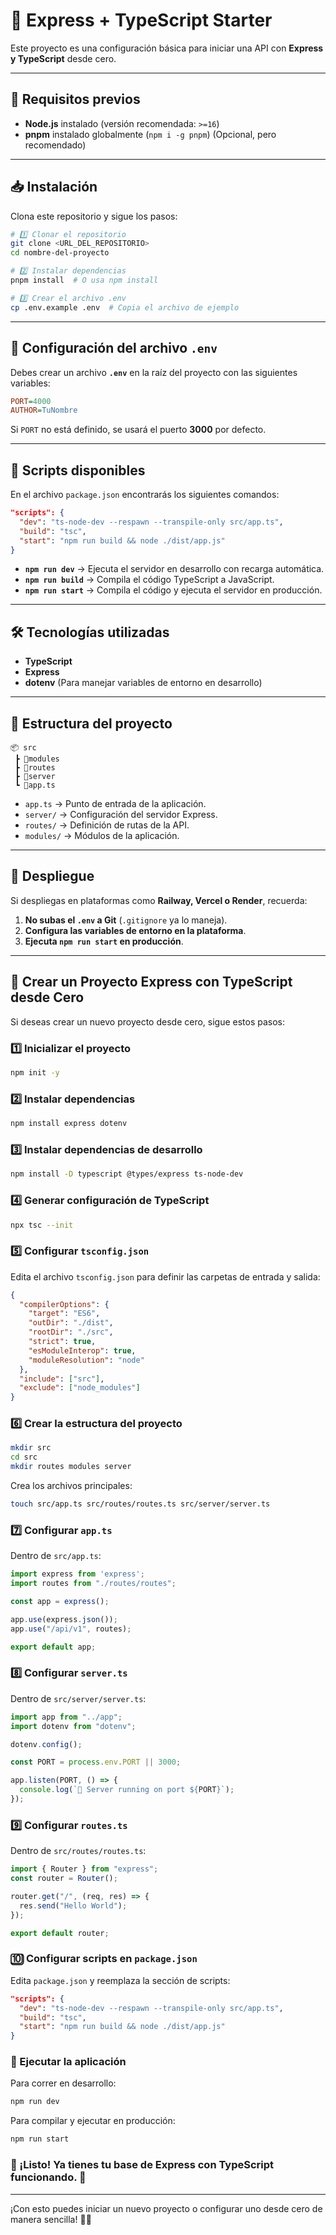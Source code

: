 # 🚀 Express + TypeScript Starter

Este proyecto es una configuración básica para iniciar una API con **Express y TypeScript** desde cero.

---

## 📌 Requisitos previos

- **Node.js** instalado (versión recomendada: `>=16`)
- **pnpm** instalado globalmente (`npm i -g pnpm`) (Opcional, pero recomendado)

---

## 📥 Instalación

Clona este repositorio y sigue los pasos:

```sh
# 1️⃣ Clonar el repositorio
git clone <URL_DEL_REPOSITORIO>
cd nombre-del-proyecto

# 2️⃣ Instalar dependencias
pnpm install  # O usa npm install

# 3️⃣ Crear el archivo .env
cp .env.example .env  # Copia el archivo de ejemplo
```

---

## 🔧 Configuración del archivo `.env`

Debes crear un archivo **`.env`** en la raíz del proyecto con las siguientes variables:

```ini
PORT=4000
AUTHOR=TuNombre
```

Si `PORT` no está definido, se usará el puerto **3000** por defecto.

---

## 🚀 Scripts disponibles

En el archivo `package.json` encontrarás los siguientes comandos:

```json
"scripts": {
  "dev": "ts-node-dev --respawn --transpile-only src/app.ts",
  "build": "tsc",
  "start": "npm run build && node ./dist/app.js"
}
```

- **`npm run dev`** → Ejecuta el servidor en desarrollo con recarga automática.
- **`npm run build`** → Compila el código TypeScript a JavaScript.
- **`npm run start`** → Compila el código y ejecuta el servidor en producción.

---

## 🛠 Tecnologías utilizadas

- **TypeScript**
- **Express**
- **dotenv** (Para manejar variables de entorno en desarrollo)

---

## 📌 Estructura del proyecto

```
📦 src
 ┣ 📂modules
 ┣ 📂routes
 ┣ 📂server
 ┗ 📜app.ts
```

- `app.ts` → Punto de entrada de la aplicación.
- `server/` → Configuración del servidor Express.
- `routes/` → Definición de rutas de la API.
- `modules/` → Módulos de la aplicación.

---

## 🚀 Despliegue

Si despliegas en plataformas como **Railway, Vercel o Render**, recuerda:

1. **No subas el `.env` a Git** (`.gitignore` ya lo maneja).
2. **Configura las variables de entorno en la plataforma**.
3. **Ejecuta `npm run start` en producción**.

---

## 🚀 Crear un Proyecto Express con TypeScript desde Cero

Si deseas crear un nuevo proyecto desde cero, sigue estos pasos:

### 1️⃣ Inicializar el proyecto
```sh
npm init -y
```

### 2️⃣ Instalar dependencias
```sh
npm install express dotenv
```

### 3️⃣ Instalar dependencias de desarrollo
```sh
npm install -D typescript @types/express ts-node-dev
```

### 4️⃣ Generar configuración de TypeScript
```sh
npx tsc --init
```

### 5️⃣ Configurar `tsconfig.json`
Edita el archivo `tsconfig.json` para definir las carpetas de entrada y salida:

```json
{
  "compilerOptions": {
    "target": "ES6",
    "outDir": "./dist",
    "rootDir": "./src",
    "strict": true,
    "esModuleInterop": true,
    "moduleResolution": "node"
  },
  "include": ["src"],
  "exclude": ["node_modules"]
}
```

### 6️⃣ Crear la estructura del proyecto
```sh
mkdir src
cd src
mkdir routes modules server
```
Crea los archivos principales:
```sh
touch src/app.ts src/routes/routes.ts src/server/server.ts
```

### 7️⃣ Configurar `app.ts`
Dentro de `src/app.ts`:
```ts
import express from 'express';
import routes from "./routes/routes";

const app = express();

app.use(express.json());
app.use("/api/v1", routes);

export default app;
```

### 8️⃣ Configurar `server.ts`
Dentro de `src/server/server.ts`:
```ts
import app from "../app";
import dotenv from "dotenv";

dotenv.config();

const PORT = process.env.PORT || 3000;

app.listen(PORT, () => {
  console.log(`🚀 Server running on port ${PORT}`);
});
```

### 9️⃣ Configurar `routes.ts`
Dentro de `src/routes/routes.ts`:
```ts
import { Router } from "express";
const router = Router();

router.get("/", (req, res) => {
  res.send("Hello World");
});

export default router;
```

### 🔟 Configurar scripts en `package.json`
Edita `package.json` y reemplaza la sección de scripts:

```json
"scripts": {
  "dev": "ts-node-dev --respawn --transpile-only src/app.ts",
  "build": "tsc",
  "start": "npm run build && node ./dist/app.js"
}
```

### 🚀 Ejecutar la aplicación

Para correr en desarrollo:
```sh
npm run dev
```

Para compilar y ejecutar en producción:
```sh
npm run start
```

### 🎯 ¡Listo! Ya tienes tu base de Express con TypeScript funcionando. 🚀

---

¡Con esto puedes iniciar un nuevo proyecto o configurar uno desde cero de manera sencilla! 🚀🔥



